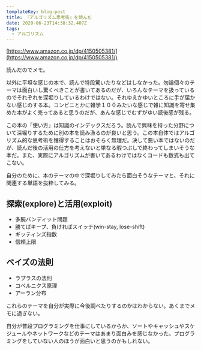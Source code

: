 ```yaml
---
templateKey: blog-post
title: 『アルゴリズム思考術』を読んだ
date: 2020-06-23T14:38:32.407Z
tags:
  - アルゴリズム
---
```

[https://www.amazon.co.jp/dp/4150505381/](https://www.amazon.co.jp/dp/4150505381/)

読んだのでメモ。

以外に平坦な感じの本で、読んで特段驚いたりなどはしなかった。勿論個々のテーマは面白いし驚くべきことが書いてあるのだが、いろんなテーマを扱っているのでそれぞれを深堀りしているわけではない。それゆえかゆいところに手が届かない感じのする本。コンビニとかに雑学１００みたいな感じで雑に知識を寄せ集めた本がよく売ってあると思うのだが、あんな感じでむずがゆい読後感が残る。

この本の「使い方」は知識のインデックスだろう。読んで興味を持った分野について深堀りするために別の本を読み漁るのが良いと思う。この本自体ではアルゴリズム的な思考術を獲得することはおそらく無理だ。決して悪い本ではないのだが、読んだ後の活用の仕方を考えないと単なる暇つぶしで終わってしまいそうな本だ。また、実際にアルゴリズムが書いてあるわけではなくコードも数式も出てこない。

自分のために、本のテーマの中で深堀りしてみたら面白そうなテーマと、それに関連する単語を抜粋してみる。

## 探索(explore)と活用(exploit)
- 多腕バンディット問題
- 勝てばキープ、負ければスイッチ(win-stay, lose-shift)
- ギッティンズ指数
- 信頼上限

## ベイズの法則
- ラプラスの法則
- コペルニクス原理
- アーラン分布

これらのテーマを自分が実際に今後調べたりするのかはわからない。あくまでメモに過ぎない。

自分が普段プログラミングを仕事にしているからか、ソートやキャッシュやスケジュールやネットワークなどのテーマはあまり面白みを感じなかった。プログラミングをしていない人のほうが面白いと思うのかもしれない。